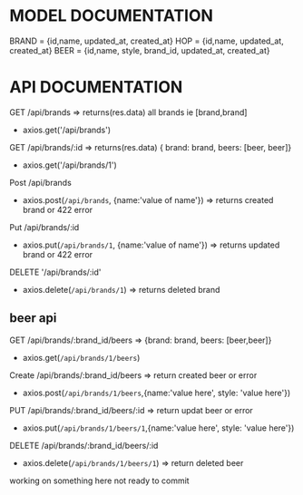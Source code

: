 # MODEL DOCUMENTATION
BRAND = {id,name, updated_at, created_at}
HOP = {id,name, updated_at, created_at}
BEER = {id,name, style, brand_id, updated_at, created_at}

# API DOCUMENTATION
GET	/api/brands =>  returns(res.data) all brands ie [brand,brand]
  - axios.get('/api/brands')

GET	/api/brands/:id => returns(res.data) { brand: brand, beers: [beer, beer]}
 - axios.get('/api/brands/1')

Post /api/brands
  - axios.post(`/api/brands`, {name:'value of name'}) => returns created brand or 422 error

Put /api/brands/:id
  - axios.put(`/api/brands/1`, {name:'value of name'}) => returns updated brand or 422 error  

DELETE '/api/brands/:id'
 - axios.delete(`/api/brands/1`) => returns deleted brand
## beer api
GET	/api/brands/:brand_id/beers => {brand: brand, beers: [beer,beer]}
  - axios.get(`/api/brands/1/beers`)

Create	/api/brands/:brand_id/beers => return created beer or error
 - axios.post(`/api/brands/1/beers`,{name:'value here', style: 'value here'})

PUT	/api/brands/:brand_id/beers/:id => return updat beer or error
  - axios.put(`/api/brands/1/beers/1`,{name:'value here', style: 'value here'})

DELETE	/api/brands/:brand_id/beers/:id
 - axios.delete(`/api/brands/1/beers/1`) => return deleted beer

working on something here not ready to commit

